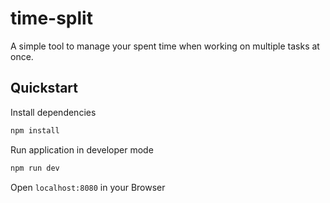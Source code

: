 # time-split

A simple tool to manage your spent time when working on multiple tasks at once.


## Quickstart

Install dependencies
```bash
npm install
```

Run application in developer mode
```bash
npm run dev
````

Open `localhost:8080` in your Browser